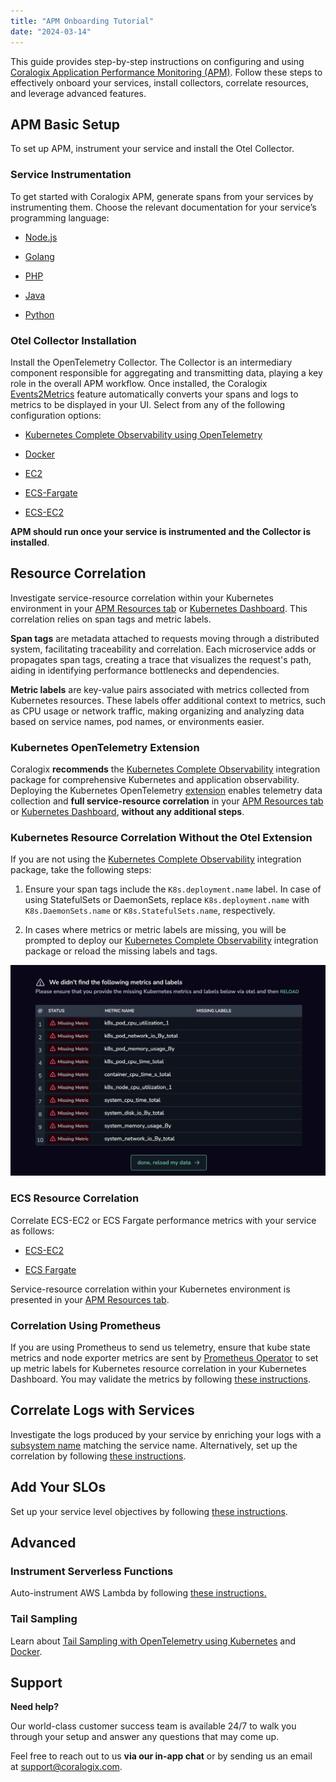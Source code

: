 ```yaml
---
title: "APM Onboarding Tutorial"
date: "2024-03-14"
---
```


This guide provides step-by-step instructions on configuring and using [Coralogix Application Performance Monitoring (APM)](https://coralogix.com/docs/apm/). Follow these steps to effectively onboard your services, install collectors, correlate resources, and leverage advanced features.

## APM Basic Setup

To set up APM, instrument your service and install the Otel Collector.

### Service Instrumentation

To get started with Coralogix APM, generate spans from your services by instrumenting them. Choose the relevant documentation for your service’s programming language:

- [Node.js](https://coralogix.com/docs/node-js/)

- [Golang](https://coralogix.com/docs/golang-open-telemetry-instrumentation/)

- [PHP](https://coralogix.com/docs/php-opentelemetry-instrumentation/)

- [Java](https://coralogix.com/docs/java-opentelemetry-instrumentation/)

- [Python](https://coralogix.com/docs/capture-opentelemetry-traces-from-your-python-applications/)

### Otel Collector Installation

Install the OpenTelemetry Collector. The Collector is an intermediary component responsible for aggregating and transmitting data, playing a key role in the overall APM workflow. Once installed, the Coralogix [Events2Metrics](https://coralogix.com/docs/events2metrics/) feature automatically converts your spans and logs to metrics to be displayed in your UI. Select from any of the following configuration options:

- [Kubernetes Complete Observability using OpenTelemetry](https://coralogix.com/docs/otel-collector-for-k8s/)

- [Docker](https://coralogix.com/docs/opentelemetry-using-docker/)

- [EC2](https://coralogix.com/docs/install-opentelemetry-ec2/)

- [ECS-Fargate](https://coralogix.com/docs/aws-ecs-fargate/#metrics--traces)

- [ECS-EC2](https://coralogix.com/docs/opentelemetry-using-ecs-ec2/)

**APM should run once your service is instrumented and the Collector is installed**.

## Resource Correlation

Investigate service-resource correlation within your Kubernetes environment in your [APM Resources tab](https://coralogix.com/docs/service-catalog/#resources) or [Kubernetes Dashboard](https://coralogix.com/docs/kubernetes-dashboard/). This correlation relies on span tags and metric labels.

**Span tags** are metadata attached to requests moving through a distributed system, facilitating traceability and correlation. Each microservice adds or propagates span tags, creating a trace that visualizes the request's path, aiding in identifying performance bottlenecks and dependencies.

**Metric labels** are key-value pairs associated with metrics collected from Kubernetes resources. These labels offer additional context to metrics, such as CPU usage or network traffic, making organizing and analyzing data based on service names, pod names, or environments easier.

### Kubernetes OpenTelemetry Extension

Coralogix **recommends** the [Kubernetes Complete Observability](https://coralogix.com/docs/otel-collector-for-k8s/) integration package for comprehensive Kubernetes and application observability. Deploying the Kubernetes OpenTelemetry [extension](https://coralogix.com/docs/extension-packages/) enables telemetry data collection and **full service-resource correlation** in your [APM Resources tab](https://coralogix.com/docs/service-catalog/#resources) or [Kubernetes Dashboard](https://coralogix.com/docs/kubernetes-dashboard/), **without any additional steps**.

### Kubernetes Resource Correlation Without the Otel Extension

If you are not using the [Kubernetes Complete Observability](https://coralogix.com/docs/otel-collector-for-k8s/) integration package, take the following steps:

1. Ensure your span tags include the `K8s.deployment.name` label. In case of using StatefulSets or DaemonSets, replace `K8s.deployment.name` with `K8s.DaemonSets.name` or `K8s.StatefulSets.name`, respectively.

3. In cases where metrics or metric labels are missing, you will be prompted to deploy our [Kubernetes Complete Observability](https://coralogix.com/docs/otel-collector-for-k8s/) integration package or reload the missing labels and tags.

![](images/Screenshot-2024-02-08-at-15.03.08-1.png)

### ECS Resource Correlation

Correlate ECS-EC2 or ECS Fargate performance metrics with your service as follows:

- [ECS-EC2](https://coralogix.com/docs/opentelemetry-using-ecs-ec2/#opentelemetry-configuration)

- [ECS Fargate](https://coralogix.com/docs/aws-ecs-fargate/#metrics--traces)

Service-resource correlation within your Kubernetes environment is presented in your [APM Resources tab](https://coralogix.com/docs/service-catalog/#resources).

### Correlation Using Prometheus

If you are using Prometheus to send us telemetry, ensure that kube state metrics and node exporter metrics are sent by [Prometheus Operator](https://github.com/coralogix/telemetry-shippers/tree/master/metrics/prometheus/operator) to set up metric labels for Kubernetes resource correlation in your Kubernetes Dashboard. You may validate the metrics by following [these instructions](https://coralogix.com/docs/apm-kubernetes/#host-metrics-prometheus).

## Correlate Logs with Services

Investigate the logs produced by your service by enriching your logs with a [subsystem name](https://coralogix.com/docs/application-and-subsystem-names/) matching the service name. Alternatively, set up the correlation by following [these instructions](https://coralogix.com/docs/service-catalog/#logs).

## Add Your SLOs

Set up your service level objectives by following [these instructions](https://coralogix.com/docs/service-catalog/#sli).

## Advanced

### Instrument Serverless Functions

Auto-instrument AWS Lambda by following [these instructions.](https://coralogix.com/docs/otel-lambda-auto-instrumentation/)

### Tail Sampling

Learn about [Tail Sampling with OpenTelemetry using Kubernetes](https://coralogix.com/docs/tail-sampling-with-opentelemetry-using-kubernetes/) and [Docker](https://coralogix.com/docs/tail-sampling-with-opentelemetry-using-docker/).

## Support

**Need help?**

Our world-class customer success team is available 24/7 to walk you through your setup and answer any questions that may come up.

Feel free to reach out to us **via our in-app chat** or by sending us an email at [support@coralogix.com](mailto:support@coralogix.com).
